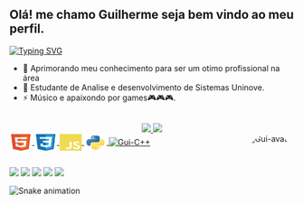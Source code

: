 ## Olá! me chamo Guilherme seja bem vindo ao meu perfil.
[![Typing SVG](https://readme-typing-svg.herokuapp.com?color=%2356FFD9&size=18&duration=6000&center=true&vCenter=true&width=600&lines=Hello+World+%3C3)](https://git.io/typing-svg)<br>


- 🔭 Aprimorando meu conhecimento para ser um otimo profissional na área
- 🌱 Estudante de Analise e desenvolvimento de Sistemas Uninove.
- ⚡ Músico e apaixondo por games🎮🎮🎮.
<br>
<div align="center">
  <a href="https://github.com/GuiDEV1">
  <img height="180em" src="https://github-readme-stats.vercel.app/api?username=GuiDEV1&show_icons=true&theme=dark&include_all_commits=true&count_private=true"/>
  <img height="180em" src="https://github-readme-stats.vercel.app/api/top-langs/?username=GuiDEV1&layout=compact&langs_count=7&theme=dark"/>
</div>

<div style="display: inline_block">
  <img align="center" alt="Gui-HTML" height="30" width="40" src="https://raw.githubusercontent.com/devicons/devicon/master/icons/html5/html5-original.svg">
  <img align="center" alt="Gui-CSS" height="30" width="40" src="https://raw.githubusercontent.com/devicons/devicon/master/icons/css3/css3-original.svg">
  <img align="center" alt="Gui-Js" height="30" width="40" src="https://raw.githubusercontent.com/devicons/devicon/master/icons/javascript/javascript-plain.svg">
  <img align="center" alt="Gui-Python" height="30" width="40" src="https://raw.githubusercontent.com/devicons/devicon/master/icons/python/python-original.svg">
   <img align="center" alt="Gui-C++" height="30" width="40" src="https://www.pngall.com/wp-content/uploads/2016/05/C-Free-Download-PNG.png">
  <img align="right" alt="Gui-avatar" height="150" style="border-radius:50px;" src="https://yt3.ggpht.com/Ee4Bfxl_2k8rKAKqArQ5YjOiq_AzjIv2oIPkuo09BUFPLJFTiI-XYYuPNd5pqwJkMqrOb1tkdMY=s176-c-k-c0x00ffffff-no-rj-mo">
</div>
  
  ##
  
<div>
   <a href="https://www.youtube.com/channel/UCjA58Z4RbtSdHOAFwdn6o2g" target="_blank"><img src="https://img.shields.io/badge/YouTube-FF0000?style=for-the-badge&logo=youtube&logoColor=white" target="_blank"></a>
  <a href="https://instagram.com/guilherme.mascarenhas.7399" target="_blank"><img src="https://img.shields.io/badge/-Instagram-%23E4405F?style=for-the-badge&logo=instagram&logoColor=white" target="_blank"></a>
 	<a href="https://www.twitch.tv/ireneuzinhostreaming" target="_blank"><img src="https://img.shields.io/badge/Twitch-9146FF?style=for-the-badge&logo=twitch&logoColor=white" target="_blank"></a>
  <a href = "mailto:guilhermemascarenhas21g@gmail.com"><img src="https://img.shields.io/badge/-Gmail-%23333?style=for-the-badge&logo=gmail&logoColor=white" target="_blank"></a>
  <a href="https://www.linkedin.com/in/guilherme-mascarenhas-dias-254844236/" target="_blank"><img src="https://img.shields.io/badge/-LinkedIn-%230077B5?style=for-the-badge&logo=linkedin&logoColor=white" target="_blank"></a> 
  
  ![Snake animation](https://github.com/GuiDEV1/GuiDEV1/blob/output/github-contribution-grid-snake.svg)
</div>

